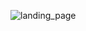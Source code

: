 ![landing_page](https://user-images.githubusercontent.com/61318646/156600011-b505a337-37b8-47c3-84af-7633747565f0.png)
